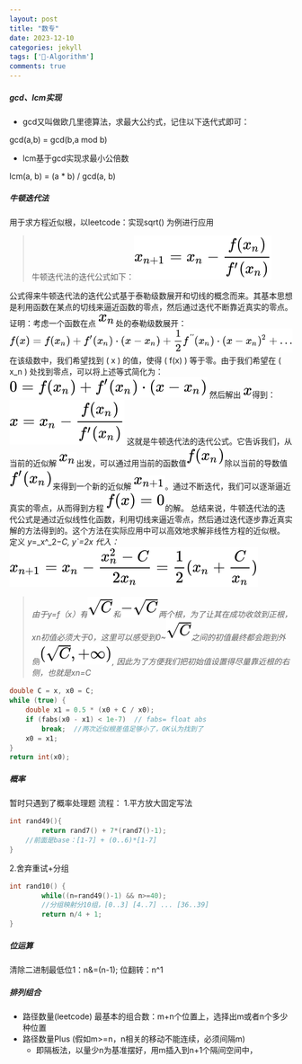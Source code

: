 ```yaml
---
layout: post
title: "数专"
date: 2023-12-10
categories: jekyll
tags: ['🥁-Algorithm']
comments: true
---
```


##### gcd、lcm实现
- gcd又叫做欧几里德算法，求最大公约式，记住以下迭代式即可：

gcd(a,b) = gcd(b,a mod b)

- lcm基于gcd实现求最小公倍数

lcm(a, b) = (a * b) / gcd(a, b)
##### 牛顿迭代法
用于求方程近似根，以leetcode：实现sqrt() 为例进行应用
> 牛顿迭代法的迭代公式如下：![](../images/59b6f88168477a78266d1143a4f00951.svg)

公式得来牛顿迭代法的迭代公式基于泰勒级数展开和切线的概念而来。其基本思想是利用函数在某点的切线来逼近函数的零点，然后通过迭代不断靠近真实的零点。
证明：考虑一个函数在点 ![](../images/45a5e6b13469d6b45de146cd727e525d.svg)处的泰勒级数展开：
![](../images/e7ff6657f9719c29ecd8deca62ced384.svg)
在该级数中，我们希望找到 \( x \) 的值，使得 \( f(x) \) 等于零。由于我们希望在 \( x_n \) 处找到零点，可以将上述等式简化为：
![](../images/2d3d056c879b34605913c72eb39e5bf2.svg)
然后解出 ![](../images/712ecf7894348e92d8779c3ee87eeeb0.svg)得到：![](../images/09b3966ea5d7cf43019d7c2baa7e874e.svg)
这就是牛顿迭代法的迭代公式。它告诉我们，从当前的近似解 ![](../images/45a5e6b13469d6b45de146cd727e525d.svg)出发，可以通过用当前的函数值![](../images/933e63c7574386607e8216c9f8380475.svg)除以当前的导数值![](../images/d60a16efd53d04d97d558a21602952e9.svg)来得到一个新的近似解 ![](../images/39d37abe873c552111e7efa07e33f317.svg)。通过不断迭代，我们可以逐渐逼近真实的零点，从而得到方程 ![](../images/aaa39fc034e2088661274da33af8e56f.svg)的解。
总结来说，牛顿迭代法的迭代公式是通过近似线性化函数，利用切线来逼近零点，然后通过迭代逐步靠近真实解的方法得到的。这个方法在实际应用中可以高效地求解非线性方程的近似根。
定义 _y_=_x^_2−_C, y`=2x_
_代入：_![](../images/b3a2ddd62fd8df681607feb952c8c194.svg)
> _由于y=f（x）有_![](../images/e92e17422569d2407b9d004a0ab3246f.svg)_和_![](../images/44bfecd9110b685533cc2688240243c7.svg)_两个根，为了让其在成功收敛到正根，xn初值必须大于0，这里可以感受到0~_![](../images/e92e17422569d2407b9d004a0ab3246f.svg)_之间的初值最终都会跑到外侧_![](../images/69fcc87cc15014ad9876c133727072dd.svg)_, 因此为了方便我们把初始值设置得尽量靠近根的右侧，也就是xn=C_

```cpp
double C = x, x0 = C;
while (true) {
    double x1 = 0.5 * (x0 + C / x0);
    if (fabs(x0 - x1) < 1e-7)  // fabs= float abs 
        break;	//两次近似根差值足够小了，OK认为找到了
    x0 = x1;
}
return int(x0);
```
##### 概率
暂时只遇到了概率处理题
流程：
1.平方放大固定写法
```cpp
int rand49(){
        return rand7() + 7*(rand7()-1);
    //前面是base：[1-7] + (0..6)*[1-7]
}
```
2.舍弃重试+分组
```cpp
int rand10() {
        while((n=rand49()-1) && n>=40);
        //分组映射分10组，[0..3] [4..7] ... [36..39]
        return n/4 + 1;
}
```
##### 位运算
清除二进制最低位1：n&=(n-1);
	位翻转：n^1
##### 排列组合

- 路径数量(leetcode) 最基本的组合数：m+n个位置上，选择出m或者n个多少种位置
- 路径数量Plus (假如m>=n，n相关的移动不能连续，必须间隔m)
   - 即隔板法，以量少n为基准摆好，用m插入到n+1个隔间空间中，
